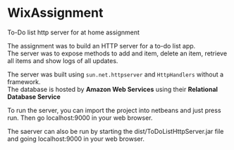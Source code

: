 # WixAssignment
To-Do list http server for at home assignment

The assignment was to build an HTTP server for a to-do list app.  
The server was to expose methods to add and item, delete an item, retrieve all items and show logs of all updates.  

The server was built using `sun.net.httpserver` and `HttpHandlers` without a framework.  
The database is hosted by **Amazon Web Services** using their **Relational Database Service**  

To run the server, you can import the project into netbeans and just press run. Then go localhost:9000 in your web browser.

The saerver can also be run by starting the dist/ToDoListHttpServer.jar file and going localhost:9000 in your web browser.



